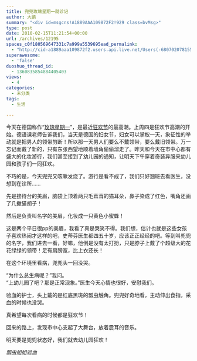 ```yaml
---
title: 兜兜玫瑰星期一就诊记
author: 大鹏
summary: "<div id=msgcns!A1889AAA109872F2!929 class=bvMsg>"
type: post
date: 2010-02-15T11:21:54+00:00
url: /archives/12195
spaces_c0f180569647331c7a999a5539695ead_permalink:
  - "http://cid-a1889aaa109872f2.users.api.live.net/Users(-6807020781556960526)/Blogs('A1889AAA109872F2!102')/Entries('A1889AAA109872F2!929')?authkey=7T08dKQfQ0s%24"
superawesome:
  - 'false'
duoshuo_thread_id:
  - 1360835854884405403
views:
  - 4
categories:
  - 未分类
tags:
  - 生活

---
```

<div id="msgcns!A1889AAA109872F2!929" class="bvMsg">
  今天在德国称作“<a target="_blank" href="http://bj.pxto.cn/kaoshi/kaoshi_784_1.html">玫瑰星期一</a>”，是最近<a target="_blank" href="http://en.wikipedia.org/wiki/Carnival">狂欢节</a>的最高潮。上周四是狂欢节高潮的开始。德语课老师告诉我们，当天是德国的妇女节，妇女可以掌权一天，象征性的举动就是把男人的领带剪断！所以那一天男人们要么不戴领带，要么戴旧领带。万一忘记而戴了新的，只有东张西望地顺着墙角偷偷溜走了。昨天和今天在市中心都有盛大的化妆游行，我们甚至接到了幼儿园的通知，让明天下午穿着奇装异服来幼儿园和孩子们一同狂欢。</p> 
  
  <p>
    不巧的是，今天兜兜又咳嗽发烧了。游行是看不成了，我们只好翘班去看医生，没想到在诊所……
  </p>
  
  <p>
    先是接待台的美眉，脑袋上顶着两只毛茸茸的猫耳朵，鼻子染成了红色，嘴角还画了几撇猫胡子！
  </p>
  
  <p>
    然后是负责叫名字的美眉，化妆成一只黄色小蜜蜂！
  </p>
  
  <p>
    这是两个平日很pp的美眉，我看了真是哭笑不得。我们想，估计也就是这些女孩子喜欢热闹才这样的吧，史蒂芬医生都四五十岁，应该正正经经的吧。等到叫兜兜的名字，我们进去一看，好嘛，他倒是没有太打扮，只是脖子上戴了个超级大的花花绿绿的领带！足有肩膀宽，比上衣还长！
  </p>
  
  <p>
    在这个环境里看病，兜兜头一回没哭。
  </p>
  
  <p>
    “为什么总生病呢？”我问。<br />“上幼儿园了吧？那是正常现象。”医生今天心情也很好，安慰我们。
  </p>
  
  <p>
    验血的护士，头上戴的是红底黑斑的瓢虫触角。兜兜好奇地看，主动伸出食指，采血的时候也没哭。
  </p>
  
  <p>
    真希望每次看病的时候都是狂欢节！
  </p>
  
  <p>
    回来的路上，发现市中心支起了大舞台，放着震耳的音乐。
  </p>
  
  <p>
    明天要是兜兜状态好，我们就去幼儿园狂欢！
  </p>
  
  <p>
    <span style="font-style:italic;">瓢虫姐姐验血</span><br /> <span><a href="http://pengzhaoblog.files.wordpress.com/2010/02/201002152800629.jpg?w=224" target="_blank" rel="WLPP;url=http://pengzhaoblog.files.wordpress.com/2010/02/201002152800629.jpg?w=224"><img src="http://pengzhaoblog.files.wordpress.com/2010/02/201002152800629.jpg?w=224" alt="" /></a></span>
  </p>
  
  <p>
    </div>

